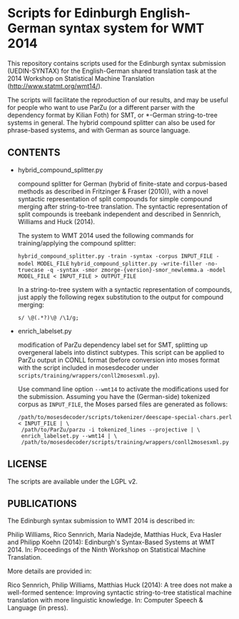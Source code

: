 Scripts for Edinburgh English-German syntax system for WMT 2014
===============================================================

This repository contains scripts used for the Edinburgh syntax submission (UEDIN-SYNTAX) for the English-German
shared translation task at the 2014 Workshop on Statistical Machine Translation (http://www.statmt.org/wmt14/).

The scripts will facilitate the reproduction of our results, and may be useful for people who want to use ParZu (or a different parser with the dependency format by Kilian Foth) for SMT,
or *-German string-to-tree systems in general. The hybrid compound splitter can also be used for phrase-based systems, and with German as source language.

CONTENTS
--------

- hybrid_compound_splitter.py

   compound splitter for German (hybrid of finite-state and corpus-based methods as described in Fritzinger & Fraser (2010)),
   with a novel syntactic representation of split compounds for simple compound merging after string-to-tree translation.
   The syntactic representation of split compounds is treebank independent and described in Sennrich, Williams and Huck (2014).

   The system to WMT 2014 used the following commands for training/applying the compound splitter:

   `hybrid_compound_splitter.py -train -syntax -corpus INPUT_FILE -model MODEL_FILE`
   `hybrid_compound_splitter.py -write-filler -no-truecase -q -syntax -smor zmorge-{version}-smor_newlemma.a -model MODEL_FILE < INPUT_FILE > OUTPUT_FILE`

   In a string-to-tree system with a syntactic representation of compounds,
   just apply the following regex substitution to the output for compound merging:

   `s/ \@(.*?)\@ /\1/g;`

- enrich_labelset.py

   modification of ParZu dependency label set for SMT, splitting up overgeneral labels into distinct subtypes.
   This script can be applied to ParZu output in CONLL format (before conversion into moses format
   with the script included in mosesdecoder under `scripts/training/wrappers/conll2mosesxml.py`).

   Use command line option `--wmt14` to activate the modifications used for the submission.
   Assuming you have the (German-side) tokenized corpus as `INPUT_FILE`, the Moses parsed files are generated as follows:

   ```
   /path/to/mosesdecoder/scripts/tokenizer/deescape-special-chars.perl < INPUT_FILE | \
    /path/to/ParZu/parzu -i tokenized_lines --projective | \
    enrich_labelset.py --wmt14 | \
    /path/to/mosesdecoder/scripts/training/wrappers/conll2mosesxml.py
    ```

LICENSE
-------

The scripts are available under the LGPL v2.

PUBLICATIONS
------------

The Edinburgh syntax submission to WMT 2014 is described in:

 Philip Williams, Rico Sennrich, Maria Nadejde, Matthias Huck, Eva Hasler and Philipp Koehn (2014): 
   Edinburgh's Syntax-Based Systems at WMT 2014. In: Proceedings of the Ninth Workshop on Statistical Machine Translation.

More details are provided in:

 Rico Sennrich, Philip Williams, Matthias Huck (2014):
   A tree does not make a well-formed sentence: Improving syntactic string-to-tree statistical machine translation with more linguistic knowledge.
   In: Computer Speech & Language (in press).
